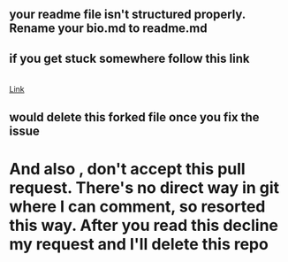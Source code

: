 ## your readme file isn't structured properly. Rename your bio.md to readme.md

## if you get stuck somewhere follow this link

<br>
<a href = "https://docs.github.com/en/account-and-profile/setting-up-and-managing-your-github-profile/customizing-your-profile/managing-your-profile-readme"> Link </a>

## would delete this forked file once you fix the issue 


# And also , don't accept this pull request. There's no direct way in git where I can comment, so resorted this way. After you read this decline my request and I'll delete this repo
